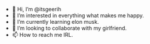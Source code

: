 - 👋 Hi, I’m @itsgeerih
- 👀 I’m interested in everything what makes me happy.
- 🌱 I’m currently learning elon musk.
- 💞️ I’m looking to collaborate with my girlfriend.
- 📫 How to reach me IRL.

<!---
Geerih/Geerih is a ✨ special ✨ repository because its `README.md` (this file) appears on your GitHub profile.
You can click the Preview link to take a look at your changes.
--->
